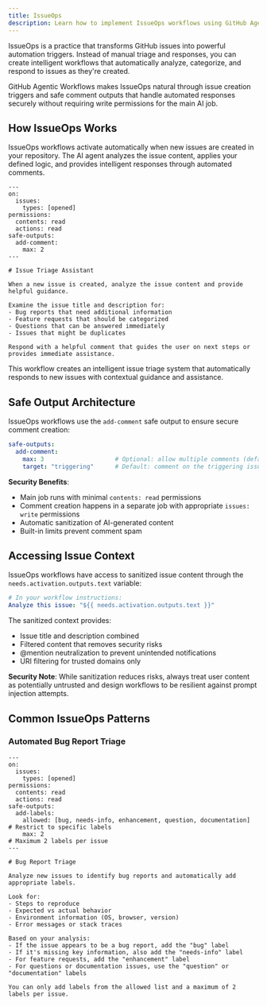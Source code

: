 ```yaml
---
title: IssueOps
description: Learn how to implement IssueOps workflows using GitHub Agentic Workflows with issue created triggers and automated comment responses for streamlined issue management.
---
```


IssueOps is a practice that transforms GitHub issues into powerful automation triggers. Instead of manual triage and responses, you can create intelligent workflows that automatically analyze, categorize, and respond to issues as they're created.

GitHub Agentic Workflows makes IssueOps natural through issue creation triggers and safe comment outputs that handle automated responses securely without requiring write permissions for the main AI job.

## How IssueOps Works

IssueOps workflows activate automatically when new issues are created in your repository. The AI agent analyzes the issue content, applies your defined logic, and provides intelligent responses through automated comments.

```aw wrap
---
on:
  issues:
    types: [opened]
permissions:
  contents: read
  actions: read
safe-outputs:
  add-comment:
    max: 2
---

# Issue Triage Assistant

When a new issue is created, analyze the issue content and provide helpful guidance.

Examine the issue title and description for:
- Bug reports that need additional information
- Feature requests that should be categorized
- Questions that can be answered immediately
- Issues that might be duplicates

Respond with a helpful comment that guides the user on next steps or provides immediate assistance.
```

This workflow creates an intelligent issue triage system that automatically responds to new issues with contextual guidance and assistance.

## Safe Output Architecture

IssueOps workflows use the `add-comment` safe output to ensure secure comment creation:

```yaml
safe-outputs:
  add-comment:
    max: 3                    # Optional: allow multiple comments (default: 1)
    target: "triggering"      # Default: comment on the triggering issue/PR
```

**Security Benefits**:
- Main job runs with minimal `contents: read` permissions
- Comment creation happens in a separate job with appropriate `issues: write` permissions  
- Automatic sanitization of AI-generated content
- Built-in limits prevent comment spam

## Accessing Issue Context

IssueOps workflows have access to sanitized issue content through the `needs.activation.outputs.text` variable:

```yaml
# In your workflow instructions:
Analyze this issue: "${{ needs.activation.outputs.text }}"
```

The sanitized context provides:
- Issue title and description combined
- Filtered content that removes security risks
- @mention neutralization to prevent unintended notifications
- URI filtering for trusted domains only

**Security Note**: While sanitization reduces risks, always treat user content as potentially untrusted and design workflows to be resilient against prompt injection attempts.

## Common IssueOps Patterns

### Automated Bug Report Triage

```aw wrap
---
on:
  issues:
    types: [opened]
permissions:
  contents: read
  actions: read
safe-outputs:
  add-labels:
    allowed: [bug, needs-info, enhancement, question, documentation]  # Restrict to specific labels
    max: 2                                                            # Maximum 2 labels per issue
---

# Bug Report Triage

Analyze new issues to identify bug reports and automatically add appropriate labels.

Look for:
- Steps to reproduce
- Expected vs actual behavior  
- Environment information (OS, browser, version)
- Error messages or stack traces

Based on your analysis:
- If the issue appears to be a bug report, add the "bug" label
- If it's missing key information, also add the "needs-info" label
- For feature requests, add the "enhancement" label
- For questions or documentation issues, use the "question" or "documentation" labels

You can only add labels from the allowed list and a maximum of 2 labels per issue.
```


